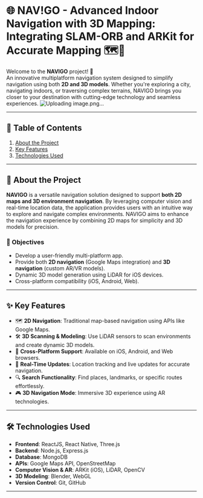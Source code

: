 # 🌐 NAV!GO - Advanced Indoor Navigation with 3D Mapping: Integrating SLAM-ORB and ARKit for Accurate Mapping 🗺️🧭

Welcome to the **NAVIGO** project! 🚀  
An innovative multiplatform navigation system designed to simplify navigation using both **2D and 3D models**. Whether you're exploring a city, navigating indoors, or traversing complex terrains, NAVIGO brings you closer to your destination with cutting-edge technology and seamless experiences.
![Uploading image.png…]()


---

## 📌 Table of Contents
1. [About the Project](#about-the-project)
2. [Key Features](#key-features)
3. [Technologies Used](#technologies-used)
---

## 📝 About the Project

**NAVIGO** is a versatile navigation solution designed to support **both 2D maps and 3D environment navigation**. By leveraging computer vision and real-time location data, the application provides users with an intuitive way to explore and navigate complex environments. NAVIGO aims to enhance the navigation experience by combining 2D maps for simplicity and 3D models for precision.

### 🎯 Objectives
- Develop a user-friendly multi-platform app.
- Provide both **2D navigation** (Google Maps integration) and **3D navigation** (custom AR/VR models).
- Dynamic 3D model generation using LiDAR for iOS devices.
- Cross-platform compatibility (iOS, Android, Web).

---

## ✨ Key Features
- 🗺️ **2D Navigation**: Traditional map-based navigation using APIs like Google Maps.
- 🛠️ **3D Scanning & Modeling**: Use LiDAR sensors to scan environments and create dynamic 3D models.
- 📱 **Cross-Platform Support**: Available on iOS, Android, and Web browsers.
- 📡 **Real-Time Updates**: Location tracking and live updates for accurate navigation.
- 🔍 **Search Functionality**: Find places, landmarks, or specific routes effortlessly.
- 🎮 **3D Navigation Mode**: Immersive 3D experience using AR technologies.

---

## 🛠️ Technologies Used

- **Frontend**: ReactJS, React Native, Three.js
- **Backend**: Node.js, Express.js
- **Database**: MongoDB
- **APIs**: Google Maps API, OpenStreetMap
- **Computer Vision & AR**: ARKit (iOS), LiDAR, OpenCV
- **3D Modeling**: Blender, WebGL
- **Version Control**: Git, GitHub

---

